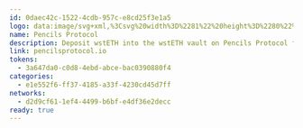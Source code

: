 ```yaml
---
id: 0daec42c-1522-4cdb-957c-e8cd25f3e1a5
logo: data:image/svg+xml,%3Csvg%20width%3D%2281%22%20height%3D%2280%22%20viewBox%3D%220%200%2081%2080%22%20fill%3D%22none%22%20xmlns%3D%22http%3A%2F%2Fwww.w3.org%2F2000%2Fsvg%22%3E%0A%3Cg%20clip-path%3D%22url(%23clip0_6689_272)%22%3E%0A%3Cpath%20d%3D%22M33.735%2022.1802L23%2033.1419V57.8567H47.2037L57.9387%2046.8949V22.1802H33.735ZM51.562%2043.1776C51.5774%2045.6323%2051.5774%2047.0123%2051.562%2049.4671L46.6416%2054.4915L29.3588%2036.8436C29.3741%2034.3889%2029.3741%2033.0089%2029.3588%2030.5541L34.2792%2025.5297L51.562%2043.1776Z%22%20fill%3D%22%23CDF459%22%2F%3E%0A%3C%2Fg%3E%0A%3Cg%20clip-path%3D%22url(%23clip1_6689_272)%22%20filter%3D%22url(%23filter0_f_6689_272)%22%3E%0A%3Cpath%20d%3D%22M33.735%2019.1802L23%2030.1419V54.8567H47.2037L57.9387%2043.8949V19.1802H33.735ZM51.562%2040.1776C51.5774%2042.6323%2051.5774%2044.0123%2051.562%2046.4671L46.6416%2051.4915L29.3588%2033.8436C29.3741%2031.3889%2029.3741%2030.0089%2029.3588%2027.5541L34.2792%2022.5297L51.562%2040.1776Z%22%20fill%3D%22%23CDF459%22%20fill-opacity%3D%220.6%22%2F%3E%0A%3C%2Fg%3E%0A%3Cdefs%3E%0A%3Cfilter%20id%3D%22filter0_f_6689_272%22%20x%3D%2212%22%20y%3D%228%22%20width%3D%2257%22%20height%3D%2258%22%20filterUnits%3D%22userSpaceOnUse%22%20color-interpolation-filters%3D%22sRGB%22%3E%0A%3CfeFlood%20flood-opacity%3D%220%22%20result%3D%22BackgroundImageFix%22%2F%3E%0A%3CfeBlend%20mode%3D%22normal%22%20in%3D%22SourceGraphic%22%20in2%3D%22BackgroundImageFix%22%20result%3D%22shape%22%2F%3E%0A%3CfeGaussianBlur%20stdDeviation%3D%225.5%22%20result%3D%22effect1_foregroundBlur_6689_272%22%2F%3E%0A%3C%2Ffilter%3E%0A%3CclipPath%20id%3D%22clip0_6689_272%22%3E%0A%3Crect%20width%3D%2235%22%20height%3D%2236%22%20fill%3D%22white%22%20transform%3D%22translate(23%2022)%22%2F%3E%0A%3C%2FclipPath%3E%0A%3CclipPath%20id%3D%22clip1_6689_272%22%3E%0A%3Crect%20width%3D%2235%22%20height%3D%2236%22%20fill%3D%22white%22%20transform%3D%22translate(23%2019)%22%2F%3E%0A%3C%2FclipPath%3E%0A%3C%2Fdefs%3E%0A%3C%2Fsvg%3E%0A
name: Pencils Protocol
description: Deposit wstETH into the wstETH vault on Pencils Protocol for rewards
link: pencilsprotocol.io
tokens:
  - 3a647da0-c0d8-4ebd-abce-bac0390880f4
categories:
  - e1e552f6-ff37-4185-a33f-4230cd45d7ff
networks:
  - d2d9cf61-1ef4-4499-b6bf-e4df36e2decc
ready: true
---
```

